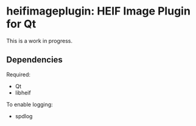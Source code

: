 # heifimageplugin: HEIF Image Plugin for Qt
This is a work in progress.

## Dependencies
Required:
* Qt
* libheif

To enable logging:
* spdlog
